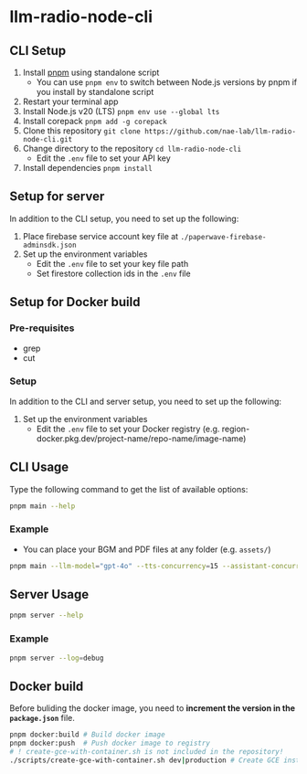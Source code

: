 # llm-radio-node-cli

## CLI Setup

1. Install [pnpm](https://pnpm.io/installation#using-a-standalone-script) using standalone script
   - You can use `pnpm env` to switch between Node.js versions by pnpm if you install by standalone script
2. Restart your terminal app
3. Install Node.js v20 (LTS) `pnpm env use --global lts`
4. Install corepack `pnpm add -g corepack`
5. Clone this repository `git clone https://github.com/nae-lab/llm-radio-node-cli.git`
6. Change directory to the repository `cd llm-radio-node-cli`
   - Edit the `.env` file to set your API key
8. Install dependencies `pnpm install`

## Setup for server
In addition to the CLI setup, you need to set up the following:

1. Place firebase service account key file at `./paperwave-firebase-adminsdk.json`
2. Set up the environment variables
   - Edit the `.env` file to set your key file path
   - Set firestore collection ids in the `.env` file

## Setup for Docker build

### Pre-requisites

- grep
- cut

### Setup

In addition to the CLI and server setup, you need to set up the following:

1. Set up the environment variables
   - Edit the `.env` file to set your Docker registry (e.g. region-docker.pkg.dev/project-name/repo-name/image-name)

## CLI Usage

Type the following command to get the list of available options:

```sh
pnpm main --help
```

### Example

- You can place your BGM and PDF files at any folder (e.g. `assets/`)

```sh
pnpm main --llm-model="gpt-4o" --tts-concurrency=15 --assistant-concurrency=5 --bgm="assets/podcast-jazz-music.mp3" --bgm-volume=0.25 --minute=15 --papers="assets/Yahagi_et_al_2020_Suppression_of_floating_image_degradation_using_a_mechanical_vibration_of_a.pdf"
```

## Server Usage

```sh
pnpm server --help
```

### Example

```sh
pnpm server --log=debug
```

## Docker build

Before buliding the docker image, you need to **increment the version in the `package.json`** file.

```sh
pnpm docker:build # Build docker image
pnpm docker:push  # Push docker image to registry
# ! create-gce-with-container.sh is not included in the repository!
./scripts/create-gce-with-container.sh dev|production # Create GCE instance with the pushed image
```
